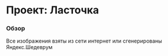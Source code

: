 # Проект: Ласточка


### Обзор

Все изображения взяты из сети интернет или сгенерированы Яндекс.Шедеврум
